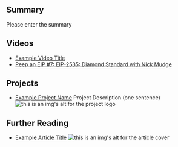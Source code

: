 ## Summary

Please enter the summary

## Videos

- [Example Video Title](https://www.youtube.com/watch?v=TDGq4aeevgY)
- [Peep an EIP #7: EIP-2535: Diamond Standard with Nick Mudge](https://www.youtube.com/watch?v=64VfajtPGJ4&list=PL4cwHXAawZxqu0PKKyMzG_3BJV_xZTi1F&index=107)

## Projects

- [Example Project Name](https://xxxx.xxx/xxxxx) Project Description (one sentence) ![this is an img's alt for the project logo](https://xxxx.xxx/project-logo.xxx)

## Further Reading

- [Example Article Title](https://xxxx.xxx/xxxxx) ![this is an img's alt for the article cover](https://xxxx.xxx/article-cover.xxx)
